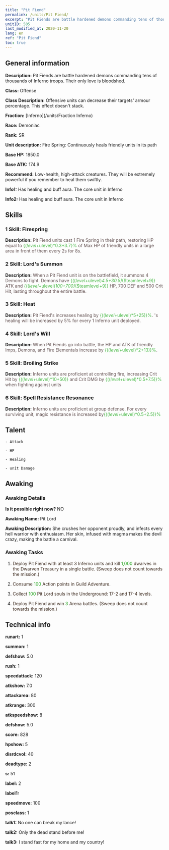 ```yaml
---
title: "Pit Fiend"
permalink: /units/Pit Fiend/
excerpt: "Pit Fiends are battle hardened demons commanding tens of thousands of Inferno troops. Their only love is bloodshed."
unitID: 505
last_modified_at: 2020-11-20
lang: en
ref: "Pit Fiend"
toc: true
---
```

## General information
 **Description:** Pit Fiends are battle hardened demons commanding tens of thousands of Inferno troops. Their only love is bloodshed.

 **Class:** Offense

 **Class Description:** Offensive units can decrease their targets' armour percentage. This effect doesn't stack.

 **Fraction:** [Inferno](/units/Fraction Inferno)

 **Race:** Demoniac

 **Rank:** SR

 **Unit description:** Fire Spring: Continuously heals friendly units in its path

 **Base HP:** 1850.0

 **Base ATK:** 174.9

 **Recommend:** Low-health, high-attack creatures. They will be extremely powerful if you remember to heal them swiftly.

 **Info1:** Has healing and buff aura. The core unit in Inferno

 **Info2:** Has healing and buff aura. The core unit in Inferno

## Skills
### 1 Skill: Firespring
 **Description:** <span style="color: #645252">Pit Fiend units cast 1 Fire Spring in their path, restoring HP equal to <span style="color: black"><span style="color: #48b946">{($level+$ulevel)*0.3+3.7}%<span style="color: black"><span style="color: #645252"> of Max HP of friendly units in a large area in front of them every 2s for 8s.<span style="color: black">

### 2 Skill: Lord's Summon
 **Description:** <span style="color: #645252">When a Pit Fiend unit is on the battlefield, it summons 4 Demons to fight. Demons have <span style="color: black"><span style="color: #48b946">{(($level+$ulevel)*4.5+30.5)*($teamlevel+9)}<span style="color: black"><span style="color: #645252"> ATK and <span style="color: black"><span style="color: #48b946">{(($level+$ulevel)*100+700)*($teamlevel+9)}<span style="color: black"><span style="color: #645252"> HP, 700 DEF and 500 Crit Hit, lasting throughout the entire battle.<span style="color: black">

### 3 Skill: Heat
 **Description:** <span style="color: #645252">Pit Fiend's <Fire Spring> increases healing by <span style="color: black"><span style="color: #48b946">{(($level+$ulevel)*5+25)}%<span style="color: black"><span style="color: #645252">. <Fire Spring>'s healing will be increased by 5% for every 1 Inferno unit deployed.<span style="color: black">

### 4 Skill: Lord's Will
 **Description:** <span style="color: #645252">When Pit Fiends go into battle, the HP and ATK of friendly Imps, Demons, and Fire Elementals increase by <span style="color: black"><span style="color: #48b946">{(($level+$ulevel)*2+13)}%<span style="color: black"><span style="color: #645252">.<span style="color: black">

### 5 Skill: Broiling Strike
 **Description:** <span style="color: #645252">Inferno units are proficient at controlling fire, increasing Crit Hit by <span style="color: black"><span style="color: #48b946">{(($level+$ulevel)*10+50)}<span style="color: black"><span style="color: #645252"> and Crit DMG by <span style="color: black"><span style="color: #48b946">{(($level+$ulevel)*0.5+7.5)}%<span style="color: black"><span style="color: #645252"> when fighting against <burned> units<span style="color: black">

### 6 Skill: Spell Resistance Resonance
 **Description:** <span style="color: #645252">Inferno units are proficient at group defense. For every surviving unit, magic resistance is increased by<span style="color: black"><span style="color: #48b946">{(($level+$ulevel)*0.5+2.5)}%<span style="color: black"><span style="color: #645252"><span style="color: black">

## Talent

    - Attack

    - HP

    - Healing

    - unit Damage

## Awaking
### Awaking Details
 **Is it possible right now?** NO

 **Awaking Name:** Pit Lord

 **Awaking Description:** She crushes her opponent proudly, and infects every hell warrior with enthusiasm. Her skin, infused with magma makes the devil crazy, making the battle a carnival.

### Awaking Tasks
 1. <span style="color: #3c2a1e">Deploy Pit Fiend with at least 3 Inferno units and kill <span style="color: black"><span style="color: #1ca216">1,000<span style="color: black"><span style="color: #3c2a1e"> dwarves in the Dwarven Treasury in a single battle. (Sweep does not count towards the mission.)<span style="color: black">

 2. <span style="color: #3c2a1e">Consume <span style="color: black"><span style="color: #1ca216">100<span style="color: black"><span style="color: #3c2a1e"> Action points in Guild Adventure.<span style="color: black">

 3. <span style="color: #3c2a1e">Collect <span style="color: black"><span style="color: #1ca216">100<span style="color: black"><span style="color: #3c2a1e"> Pit Lord souls in the Underground: 17-2 and 17-4 levels.<span style="color: black">

 4. <span style="color: #3c2a1e">Deploy Pit Fiend and win <span style="color: black"><span style="color: #1ca216">3<span style="color: black"><span style="color: #3c2a1e"> Arena battles. (Sweep does not count towards the mission.)<span style="color: black">

## Technical info
 **runart:** 1

 **summon:** 1

 **defshow:** 5.0

 **rush:** 1

 **speedattack:** 120

 **atkshow:** 7.0

 **attackarea:** 80

 **atkrange:** 300

 **atkspeedshow:** 8

 **defshow:** 5.0

 **score:** 828

 **hpshow:** 5

 **disrdcvol:** 40

 **deadtype:** 2

 **s:** 51

 **label:** 2

 **label1:** 

 **speedmove:** 100

 **posclass:** 1

 **talk1:** No one can break my lance!

 **talk2:** Only the dead stand before me!

 **talk3:** I stand fast for my home and my country!


